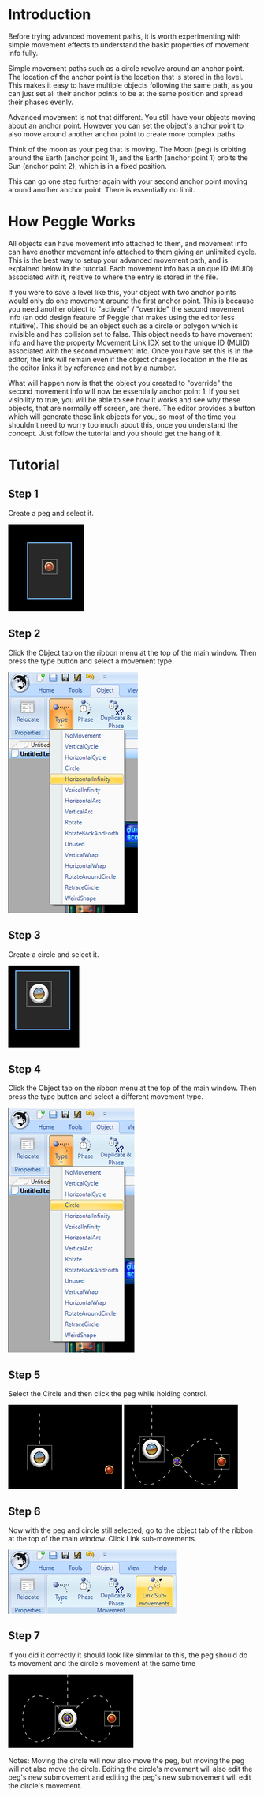 # Introduction #
Before trying advanced movement paths, it is worth experimenting with simple movement effects to understand the basic properties of movement info fully.

Simple movement paths such as a circle revolve around an anchor point. The location of the anchor point is the location that is stored in the level. This makes it easy to have multiple objects following the same path, as you can just set all their anchor points to be at the same position and spread their phases evenly.

Advanced movement is not that different. You still have your objects moving about an anchor point. However you can set the object's anchor point to also move around another anchor point to create more complex paths.

Think of the moon as your peg that is moving. The Moon (peg) is orbiting around the Earth (anchor point 1), and the Earth (anchor point 1) orbits the Sun (anchor point 2), which is in a fixed position.

This can go one step further again with your second anchor point moving around another anchor point. There is essentially no limit.

# How Peggle Works #

All objects can have movement info attached to them, and movement info can have another movement info attached to them giving an unlimited cycle. This is the best way to setup your advanced movement path, and is explained below in the tutorial. Each movement info has a unique ID (MUID) associated with it, relative to where the entry is stored in the file.

If you were to save a level like this, your object with two anchor points would only do one movement around the first anchor point. This is because you need another object to "activate" / "override" the second movement info (an odd design feature of Peggle that makes using the editor less intuitive). This should be an object such as a circle or polygon which is invisible and has collision set to false. This object needs to have movement info and have the property Movement Link IDX set to the unique ID (MUID) associated with the second movement info. Once you have set this is in the editor, the link will remain even if the object changes location in the file as the editor links it by reference and not by a number.


What will happen now is that the object you created to "override" the second movement info will now be essentially anchor point 1. If you set visibility to true, you will be able to see how it works and see why these objects, that are normally off screen, are there. The editor provides a button which will generate these link objects for you, so most of the time you shouldn't need to worry too much about this, once you understand the concept. Just follow the tutorial and you should get the hang of it.

# Tutorial #

## Step 1 ##
Create a peg and select it.

![img/advanced-movement/submovement1.png](img/advanced-movement/submovement1.png)

## Step 2 ##
Click the Object tab on the ribbon menu at the top of the main window. Then press the type button and select a movement type.

![img/advanced-movement/submovement2.png](img/advanced-movement/submovement2.png)

## Step 3 ##
Create a circle and select it.

![img/advanced-movement/submovement3.png](img/advanced-movement/submovement3.png)

## Step 4 ##
Click the Object tab on the ribbon menu at the top of the main window. Then press the type button and select a different movement type.

![img/advanced-movement/submovement4.png](img/advanced-movement/submovement4.png)

## Step 5 ##
Select the Circle and then click the peg while holding control.

![img/advanced-movement/submovement5.png](img/advanced-movement/submovement5.png)
![img/advanced-movement/submovement6.png](img/advanced-movement/submovement6.png)

## Step 6 ##
Now with the peg and circle still selected, go to the object tab of the ribbon at the top of the main window. Click Link sub-movements.

![img/advanced-movement/submovement7.png](img/advanced-movement/submovement7.png)

## Step 7 ##
If you did it correctly it should look like simmilar to this, the peg should do its movement and the circle's movement at the same time

![img/advanced-movement/submovement8.png](img/advanced-movement/submovement8.png)

Notes:
Moving the circle will now also move the peg, but moving the peg will not also move the circle.
Editing the circle's movement will also edit the peg's new submovement and editing the peg's new submovement will edit the circle's movement.

